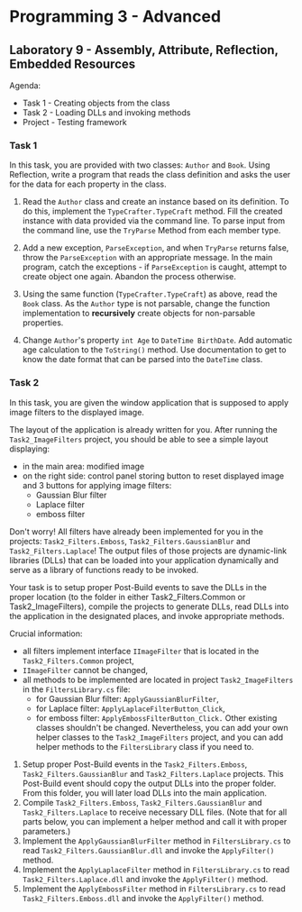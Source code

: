 # Programming 3 - Advanced
## Laboratory 9 - Assembly, Attribute, Reflection, Embedded Resources

Agenda:
- Task 1 - Creating objects from the class
- Task 2 - Loading DLLs and invoking methods
- Project - Testing framework

### Task 1

In this task, you are provided with two classes: `Author` and `Book`. Using Reflection, write a program that reads the class definition and asks the user for the data for each property in the class.

1) Read the `Author` class and create an instance based on its definition. To do this, implement the `TypeCrafter.TypeCraft` method. Fill the created instance with data provided via the command line.
To parse input from the command line, use the `TryParse` Method from each member type.

2) Add a new exception, `ParseException`, and when `TryParse` returns false, throw the `ParseException` with an appropriate message. In the main program, catch the exceptions - if `ParseException` is caught, attempt to create object one again. Abandon the process otherwise.

3) Using the same function (`TypeCrafter.TypeCraft`) as above, read the `Book` class. As the `Author` type is not parsable, change the function implementation to **recursively** create objects for non-parsable properties.

4) Change `Author`'s property `int Age` to `DateTime BirthDate`. Add automatic age calculation to the `ToString()` method. Use documentation to get to know the date format that can be parsed into the `DateTime` class.

### Task 2

In this task, you are given the window application that is supposed to apply image filters to the displayed image.

The layout of the application is already written for you. After running the `Task2_ImageFilters` project, you should be able to see a simple layout displaying:
- in the main area: modified image
- on the right side: control panel storing button to reset displayed image and 3 buttons for applying image filters:
    - Gaussian Blur filter
    - Laplace filter
    - emboss filter

Don't worry! All filters have already been implemented for you in the projects: `Task2_Filters.Emboss`, `Task2_Filters.GaussianBlur` and `Task2_Filters.Laplace`! The output files of those projects are dynamic-link libraries (DLLs) that can be loaded into your application dynamically and serve as a library of functions ready to be invoked. 

Your task is to setup proper Post-Build events to save the DLLs in the proper location (to the folder in either Task2_Filters.Common or Task2_ImageFilters), compile the projects to generate DLLs, read DLLs into the application in the designated places, and invoke appropriate methods. 

Crucial information: 
- all filters implement interface `IImageFilter` that is located in the `Task2_Filters.Common` project,
- `IImageFilter` cannot be changed,
- all methods to be implemented are located in project `Task2_ImageFilters` in the `FiltersLibrary.cs` file:
    - for Gaussian Blur filter: `ApplyGaussianBlurFilter`,
    - for Laplace filter: `ApplyLaplaceFilterButton_Click`,
    - for emboss filter: `ApplyEmbossFilterButton_Click.`
Other existing classes shouldn't be changed. Nevertheless, you can add your own helper classes to the `Task2_ImageFilters` project, and you can add helper methods to the `FiltersLibrary` class if you need to.

1) Setup proper Post-Build events in the `Task2_Filters.Emboss`, `Task2_Filters.GaussianBlur` and `Task2_Filters.Laplace` projects. This Post-Build event should copy the output DLLs into the proper folder. From this folder, you will later load DLLs into the main application.
2) Compile `Task2_Filters.Emboss`, `Task2_Filters.GaussianBlur` and `Task2_Filters.Laplace` to receive necessary DLL files.
(Note that for all parts below, you can implement a helper method and call it with proper parameters.)
3) Implement the `ApplyGaussianBlurFilter` method in `FiltersLibrary.cs` to read `Task2_Filters.GaussianBlur.dll` and invoke the `ApplyFilter()` method.
4) Implement the `ApplyLaplaceFilter` method in `FiltersLibrary.cs` to read `Task2_Filters.Laplace.dll` and invoke the `ApplyFilter()` method.
5) Implement the `ApplyEmbossFilter` method in `FiltersLibrary.cs` to read `Task2_Filters.Emboss.dll` and invoke the `ApplyFilter()` method.